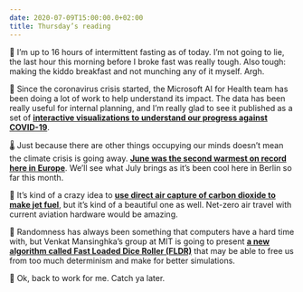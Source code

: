 ```yaml
---
date: 2020-07-09T15:00:00.0+02:00
title: Thursday’s reading 
---
```


🌮 I’m up to 16 hours of intermittent fasting as of today. I’m not going to lie, the last hour this morning before I broke fast was really tough. Also tough: making the kiddo breakfast and not munching any of it myself. Argh.

🦠 Since the coronavirus crisis started, the Microsoft AI for Health team has been doing a lot of work to help understand its impact. The data has been really useful for internal planning, and I’m really glad to see it published as  a set of **[interactive visualizations to understand our progress against COVID-19][1]**.

🌡 Just because there are other things occupying our minds doesn’t mean the climate crisis is going away. **[June was the second warmest on record here in Europe][2]**. We’ll see what July brings as it’s been cool here in Berlin so far this month.

🛫 It’s kind of a crazy idea to **[use direct air capture of carbon dioxide to make jet fuel][3]**, but it’s kind of a beautiful one as well. Net-zero air travel with current aviation hardware would be amazing.

🎲 Randomness has always been something that computers have a hard time with, but Venkat Mansinghka’s group at MIT is going to present **[a new algorithm called Fast Loaded Dice Roller (FLDR)][4]** that may be able to free us from too much determinism and make for better simulations. 

👋 Ok, back to work for me. Catch ya later.

[1]:	https://www.microsoft.com/en-us/ai/ai-for-health-covid-data
[2]:	https://climate.copernicus.eu/surface-air-temperature-june-2020
[3]:	https://www.technologyreview.com/2020/07/08/1004898/how-carbon-sucking-machines-could-cut-aviation-emissions/
[4]:	https://www.quantamagazine.org/how-and-why-computers-roll-loaded-dice-20200708/